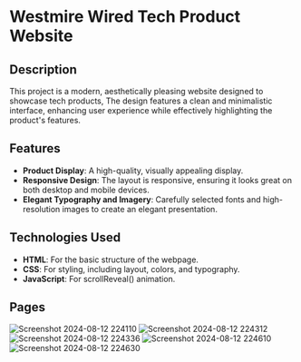 # Westmire Wired Tech Product Website

## Description
This project is a modern, aesthetically pleasing website designed to showcase tech products, The design features a clean and minimalistic interface, enhancing user experience while effectively highlighting the product's features.

## Features
- **Product Display**: A high-quality, visually appealing display.
- **Responsive Design**: The layout is responsive, ensuring it looks great on both desktop and mobile devices.
- **Elegant Typography and Imagery**: Carefully selected fonts and high-resolution images to create an elegant presentation.

## Technologies Used
- **HTML**: For the basic structure of the webpage.
- **CSS**: For styling, including layout, colors, and typography.
- **JavaScript**: For scrollReveal() animation.

## Pages
![Screenshot 2024-08-12 224110](https://github.com/user-attachments/assets/5d1a3555-5fe7-4621-a501-69a1d5b2dac3)
![Screenshot 2024-08-12 224312](https://github.com/user-attachments/assets/654fbd3d-435d-4241-b11f-012e95d834c8)
![Screenshot 2024-08-12 224336](https://github.com/user-attachments/assets/977ef4ae-aa44-4700-94e6-aa2252aec726)
![Screenshot 2024-08-12 224610](https://github.com/user-attachments/assets/1c93382d-4eff-42be-bf7e-07977a84016c)
![Screenshot 2024-08-12 224630](https://github.com/user-attachments/assets/ce0f42de-388a-476e-a847-d4d0f9b4445c)
